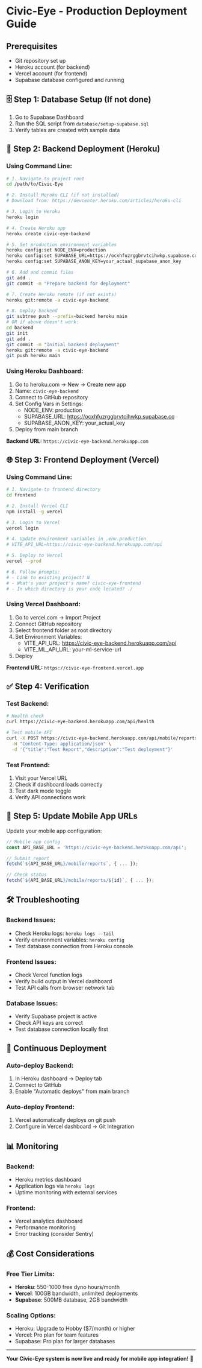 # Civic-Eye - Production Deployment Guide

## Prerequisites
- Git repository set up
- Heroku account (for backend)
- Vercel account (for frontend)
- Supabase database configured and running

## 🗄️ Step 1: Database Setup (If not done)
1. Go to Supabase Dashboard
2. Run the SQL script from `database/setup-supabase.sql`
3. Verify tables are created with sample data

## 🔧 Step 2: Backend Deployment (Heroku)

### Using Command Line:
```bash
# 1. Navigate to project root
cd /path/to/Civic-Eye

# 2. Install Heroku CLI (if not installed)
# Download from: https://devcenter.heroku.com/articles/heroku-cli

# 3. Login to Heroku
heroku login

# 4. Create Heroku app
heroku create civic-eye-backend

# 5. Set production environment variables
heroku config:set NODE_ENV=production
heroku config:set SUPABASE_URL=https://ocxhfuzrggbrvtcihwkp.supabase.co
heroku config:set SUPABASE_ANON_KEY=your_actual_supabase_anon_key

# 6. Add and commit files
git add .
git commit -m "Prepare backend for deployment"

# 7. Create Heroku remote (if not exists)
heroku git:remote -a civic-eye-backend

# 8. Deploy backend
git subtree push --prefix=backend heroku main
# OR if above doesn't work:
cd backend
git init
git add .
git commit -m "Initial backend deployment"
heroku git:remote -a civic-eye-backend
git push heroku main
```

### Using Heroku Dashboard:
1. Go to heroku.com → New → Create new app
2. Name: `civic-eye-backend`
3. Connect to GitHub repository
4. Set Config Vars in Settings:
   - NODE_ENV: production
   - SUPABASE_URL: https://ocxhfuzrggbrvtcihwkp.supabase.co
   - SUPABASE_ANON_KEY: your_actual_key
5. Deploy from main branch

**Backend URL:** `https://civic-eye-backend.herokuapp.com`

## 🌐 Step 3: Frontend Deployment (Vercel)

### Using Command Line:
```bash
# 1. Navigate to frontend directory
cd frontend

# 2. Install Vercel CLI
npm install -g vercel

# 3. Login to Vercel
vercel login

# 4. Update environment variables in .env.production
# VITE_API_URL=https://civic-eye-backend.herokuapp.com/api

# 5. Deploy to Vercel
vercel --prod

# 6. Follow prompts:
# - Link to existing project? N
# - What's your project's name? civic-eye-frontend
# - In which directory is your code located? ./
```

### Using Vercel Dashboard:
1. Go to vercel.com → Import Project
2. Connect GitHub repository
3. Select frontend folder as root directory
4. Set Environment Variables:
   - VITE_API_URL: https://civic-eye-backend.herokuapp.com/api
   - VITE_ML_API_URL: your-ml-service-url
5. Deploy

**Frontend URL:** `https://civic-eye-frontend.vercel.app`

## ✅ Step 4: Verification

### Test Backend:
```bash
# Health check
curl https://civic-eye-backend.herokuapp.com/api/health

# Test mobile API
curl -X POST https://civic-eye-backend.herokuapp.com/api/mobile/reports \
  -H "Content-Type: application/json" \
  -d '{"title":"Test Report","description":"Test deployment"}'
```

### Test Frontend:
1. Visit your Vercel URL
2. Check if dashboard loads correctly
3. Test dark mode toggle
4. Verify API connections work

## 🔧 Step 5: Update Mobile App URLs

Update your mobile app configuration:
```javascript
// Mobile app config
const API_BASE_URL = 'https://civic-eye-backend.herokuapp.com/api';

// Submit report
fetch(`${API_BASE_URL}/mobile/reports`, { ... });

// Check status  
fetch(`${API_BASE_URL}/mobile/reports/${id}`, { ... });
```

## 🛠️ Troubleshooting

### Backend Issues:
- Check Heroku logs: `heroku logs --tail`
- Verify environment variables: `heroku config`
- Test database connection from Heroku console

### Frontend Issues:
- Check Vercel function logs
- Verify build output in Vercel dashboard
- Test API calls from browser network tab

### Database Issues:
- Verify Supabase project is active
- Check API keys are correct
- Test database connection locally first

## 🔄 Continuous Deployment

### Auto-deploy Backend:
1. In Heroku dashboard → Deploy tab
2. Connect to GitHub
3. Enable "Automatic deploys" from main branch

### Auto-deploy Frontend:
1. Vercel automatically deploys on git push
2. Configure in Vercel dashboard → Git Integration

## 📊 Monitoring

### Backend:
- Heroku metrics dashboard
- Application logs via `heroku logs`
- Uptime monitoring with external services

### Frontend:
- Vercel analytics dashboard  
- Performance monitoring
- Error tracking (consider Sentry)

## 💰 Cost Considerations

### Free Tier Limits:
- **Heroku**: 550-1000 free dyno hours/month
- **Vercel**: 100GB bandwidth, unlimited deployments
- **Supabase**: 500MB database, 2GB bandwidth

### Scaling Options:
- Heroku: Upgrade to Hobby ($7/month) or higher
- Vercel: Pro plan for team features
- Supabase: Pro plan for larger databases

---

**Your Civic-Eye system is now live and ready for mobile app integration!** 🎉